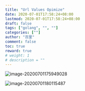 ```yaml
---
title: "Url Values Opimize"
date: 2020-07-01T17:58:24+08:00
lastmod: 2020-07-01T17:58:24+08:00
draft: false
tags: ["golang", "", ""]
categories: [""]
author: "百里"
comment: false
toc: true
reward: true
# weight: 1
# description = ""
---
```


![image-20200701175949028](https://cdn.jsdelivr.net/gh/yezihack/assets@master/b/20200702202100.png?imageslim)

![image-20200701180115487](https://cdn.jsdelivr.net/gh/yezihack/assets@master/b/20200702202105.png?imageslim)